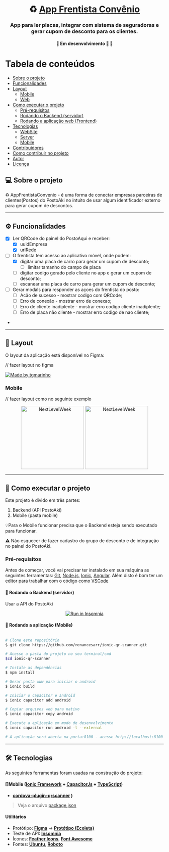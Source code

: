 

<h1 align="center">
     ♻️ <a href="#" alt="site do ecoleta"> App Frentista Convênio</a>
</h1>

<h3 align="center">
    App para ler placas, integrar com sistema de seguradoras e gerar cupom de desconto para os clientes.
</h3>


<h4 align="center">
	🚧   Em desenvolvimento 🚀 🚧
</h4>

Tabela de conteúdos
=================
<!--ts-->
   * [Sobre o projeto](#-sobre-o-projeto)
   * [Funcionalidades](#-funcionalidades)
   * [Layout](#-layout)
     * [Mobile](#mobile)
     * [Web](#web)
   * [Como executar o projeto](#-como-executar-o-projeto)
     * [Pré-requisitos](#pré-requisitos)
     * [Rodando o Backend (servidor)](#user-content--rodando-o-backend-servidor)
     * [Rodando a aplicação web (Frontend)](#user-content--rodando-a-aplicação-web-frontend)
   * [Tecnologias](#-tecnologias)
     * [WebSite](#user-content-website--react----typescript)
     * [Server](#user-content-server--nodejs----typescript)
     * [Mobile](#user-content-mobile--react-native----typescript)
   * [Contribuidores](#-contribuidores)
   * [Como contribuir no projeto](#-como-contribuir-no-projeto)
   * [Autor](#-autor)
   * [Licença](#user-content--licença)
<!--te-->


## 💻 Sobre o projeto

♻️ AppFrentistaConvenio - é uma forma de conectar empresas parceiras de clientes(Postos) do PostoAki no intuito de usar algum identificador externo para gerar cupom de descontos.

---

## ⚙️ Funcionalidades

- [x] Ler QRCode do painel do PostoAqui e receber:
  - [x] uuidEmpresa
  - [x] urlRede

- [ ] O frentista tem acesso ao aplicativo móvel, onde podem:
  - [x] digitar uma placa de carro para gerar um cupom de desconto;
    - [ ] limitar tamanho do campo de placa
  - [ ] digitar codigo gerado pelo cliente no app e gerar um cupom de desconto;
  - [ ] escanear uma placa de carro para gerar um cupom de desconto;

- [ ] Gerar modals para responder as açoes do frentista do posto:
  - [ ] Acão de sucesso - mostrar codigo com QRCode;
  - [ ] Erro de conexão - mostrar erro de conexao;
  - [ ] Erro de cliente inadiplente - mostrar erro codigo cliente inadiplente;
  - [ ] Erro de placa não cliente - mostrar erro codigo de nao cliente;

-
---

## 🎨 Layout

O layout da aplicação está disponível no Figma:

// fazer layout no figma 

<a href="#">
  <img alt="Made by tgmarinho" src="https://img.shields.io/badge/Acessar%20Layout%20-Figma-%2304D361">
</a>


### Mobile

// fazer layout como no seguinte exemplo

<p align="center">
  <img alt="NextLevelWeek" title="#NextLevelWeek" src="./assets/home-mobile.png" width="200px">

  <img alt="NextLevelWeek" title="#NextLevelWeek" src="./assets/detalhes-mobile.svg" width="200px">
</p>

---

## 🚀 Como executar o projeto

Este projeto é divido em três partes:
1. Backend (API PostoAki) 
3. Mobile (pasta mobile)

💡Para o Mobile funcionar precisa que o Backend esteja sendo executado para funcionar.

⚠️ Não esquecer de fazer cadastro do grupo de desconto e de integração no painel do PostoAki.
### Pré-requisitos

Antes de começar, você vai precisar ter instalado em sua máquina as seguintes ferramentas:
[Git](https://git-scm.com), [Node.js](https://nodejs.org/en/), [Ionic](https://ionicframework.com/), [Angular](https://cli.angular.io/). 
Além disto é bom ter um editor para trabalhar com o código como [VSCode](https://code.visualstudio.com/)

#### 🎲 Rodando o Backend (servidor)

Usar a API do PostoAki 

<p align="center">
  <a href="https://insomnia.rest/run/?label=App%20OCR&uri=https%3A%2F%2Fgithub.com%2Frenancesarr%2Fionic-qr-scanner%2Fblob%2Fmain%2FInsomnia_2021-02-15.json" target="_blank"><img src="https://insomnia.rest/images/run.svg" alt="Run in Insomnia"></a>
</p>


#### 🧭 Rodando a aplicação (Mobile)

```bash

# Clone este repositório
$ git clone https://github.com/renancesarr/ionic-qr-scanner.git

# Acesse a pasta do projeto no seu terminal/cmd
$cd ionic-qr-scanner

# Instale as dependências
$ npm install

# Gerar pasta www para iniciar o android
$ ionic build

# Iniciar o capacitor e android
$ ionic capacitor add android

# Copiar arquivos web para nativo
$ ionic capacitor copy android

# Execute a aplicação em modo de desenvolvimento
$ ionic capacitor run android -l --external

# A aplicação será aberta na porta:8100 - acesse http://localhost:8100

```

---

## 🛠 Tecnologias

As seguintes ferramentas foram usadas na construção do projeto:


#### []**Mobile**  ([Ionic Framework](https://ionicframework.com/)  + [CapacitorJs](https://capacitorjs.com/)  + [TypeScript](https://www.typescriptlang.org/))


-   **[cordova-plugin-qrscanner](https://github.com/bitpay/cordova-plugin-qrscanner)
)**

> Veja o arquivo  [package.json](https://github.com/renancesarr/ionic-qr-scanner/blob/main/package.json)

#### [](https://github.com/tgmarinho/Ecoleta#utilit%C3%A1rios)**Utilitários**

-   Protótipo:  **[Figma](https://www.figma.com/)**  →  **[Protótipo (Ecoleta)](https://www.figma.com/file/1SxgOMojOB2zYT0Mdk28lB/Ecoleta)**
-   Teste de API:  **[Insomnia](https://insomnia.rest/)**
-   Ícones:  **[Feather Icons](https://feathericons.com/)**,  **[Font Awesome](https://fontawesome.com/)**
-   Fontes:  **[Ubuntu](https://fonts.google.com/specimen/Ubuntu)**,  **[Roboto](https://fonts.google.com/specimen/Roboto)**

